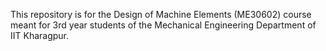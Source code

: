 This repository is for the Design of Machine Elements (ME30602) course meant for
3rd year students of the Mechanical Engineering Department of IIT Kharagpur. 

